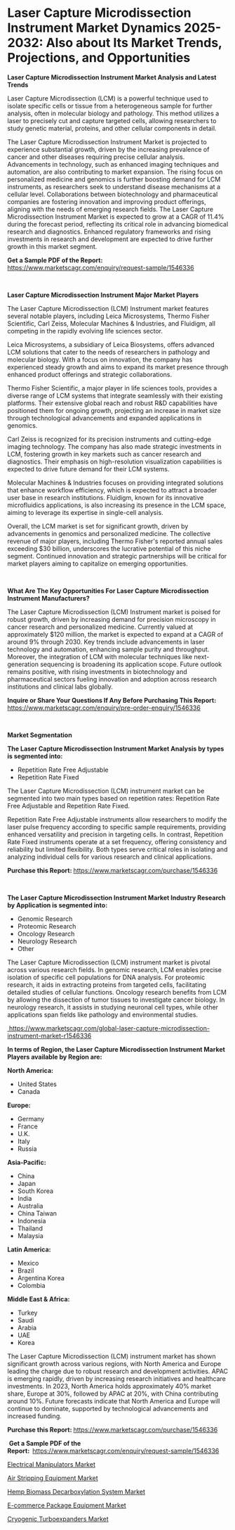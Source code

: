 <p><h1>Laser Capture Microdissection Instrument Market Dynamics 2025-2032: Also about Its Market Trends, Projections, and Opportunities</h1></p><p><strong>Laser Capture Microdissection Instrument Market Analysis and Latest Trends</strong></p>
<p><p>Laser Capture Microdissection (LCM) is a powerful technique used to isolate specific cells or tissue from a heterogeneous sample for further analysis, often in molecular biology and pathology. This method utilizes a laser to precisely cut and capture targeted cells, allowing researchers to study genetic material, proteins, and other cellular components in detail.</p><p>The Laser Capture Microdissection Instrument Market is projected to experience substantial growth, driven by the increasing prevalence of cancer and other diseases requiring precise cellular analysis. Advancements in technology, such as enhanced imaging techniques and automation, are also contributing to market expansion. The rising focus on personalized medicine and genomics is further boosting demand for LCM instruments, as researchers seek to understand disease mechanisms at a cellular level. Collaborations between biotechnology and pharmaceutical companies are fostering innovation and improving product offerings, aligning with the needs of emerging research fields. The Laser Capture Microdissection Instrument Market is expected to grow at a CAGR of 11.4% during the forecast period, reflecting its critical role in advancing biomedical research and diagnostics. Enhanced regulatory frameworks and rising investments in research and development are expected to drive further growth in this market segment.</p></p>
<p><strong>Get a Sample PDF of the Report:&nbsp;</strong> <a href="https://www.marketscagr.com/enquiry/request-sample/1546336?utm_campaign=2039&utm_medium=2&utm_source=Github&utm_content=ia&utm_term=11042025&utm_id=laser-capture-microdissection-instrument">https://www.marketscagr.com/enquiry/request-sample/1546336</a></p>
<p>&nbsp;</p>
<p><strong>Laser Capture Microdissection Instrument Major Market Players</strong></p>
<p><p>The Laser Capture Microdissection (LCM) Instrument market features several notable players, including Leica Microsystems, Thermo Fisher Scientific, Carl Zeiss, Molecular Machines & Industries, and Fluidigm, all competing in the rapidly evolving life sciences sector.</p><p>Leica Microsystems, a subsidiary of Leica Biosystems, offers advanced LCM solutions that cater to the needs of researchers in pathology and molecular biology. With a focus on innovation, the company has experienced steady growth and aims to expand its market presence through enhanced product offerings and strategic collaborations. </p><p>Thermo Fisher Scientific, a major player in life sciences tools, provides a diverse range of LCM systems that integrate seamlessly with their existing platforms. Their extensive global reach and robust R&D capabilities have positioned them for ongoing growth, projecting an increase in market size through technological advancements and expanded applications in genomics.</p><p>Carl Zeiss is recognized for its precision instruments and cutting-edge imaging technology. The company has also made strategic investments in LCM, fostering growth in key markets such as cancer research and diagnostics. Their emphasis on high-resolution visualization capabilities is expected to drive future demand for their LCM systems.</p><p>Molecular Machines & Industries focuses on providing integrated solutions that enhance workflow efficiency, which is expected to attract a broader user base in research institutions. Fluidigm, known for its innovative microfluidics applications, is also increasing its presence in the LCM space, aiming to leverage its expertise in single-cell analysis.</p><p>Overall, the LCM market is set for significant growth, driven by advancements in genomics and personalized medicine. The collective revenue of major players, including Thermo Fisher's reported annual sales exceeding $30 billion, underscores the lucrative potential of this niche segment. Continued innovation and strategic partnerships will be critical for market players aiming to capitalize on emerging opportunities.</p></p>
<p>&nbsp;</p>
<p><strong>What Are The Key Opportunities For Laser Capture Microdissection Instrument Manufacturers?</strong></p>
<p><p>The Laser Capture Microdissection (LCM) Instrument market is poised for robust growth, driven by increasing demand for precision microscopy in cancer research and personalized medicine. Currently valued at approximately $120 million, the market is expected to expand at a CAGR of around 9% through 2030. Key trends include advancements in laser technology and automation, enhancing sample purity and throughput. Moreover, the integration of LCM with molecular techniques like next-generation sequencing is broadening its application scope. Future outlook remains positive, with rising investments in biotechnology and pharmaceutical sectors fueling innovation and adoption across research institutions and clinical labs globally.</p></p>
<p><strong>Inquire or Share Your Questions If Any Before Purchasing This Report:</strong> <a href="https://www.marketscagr.com/enquiry/pre-order-enquiry/1546336?utm_campaign=2039&utm_medium=2&utm_source=Github&utm_content=ia&utm_term=11042025&utm_id=laser-capture-microdissection-instrument">https://www.marketscagr.com/enquiry/pre-order-enquiry/1546336</a></p>
<p>&nbsp;</p>
<p><strong>Market Segmentation</strong></p>
<p><strong>The Laser Capture Microdissection Instrument Market Analysis by types is segmented into:</strong></p>
<p><ul><li>Repetition Rate Free Adjustable</li><li>Repetition Rate Fixed</li></ul></p>
<p><p>The Laser Capture Microdissection (LCM) instrument market can be segmented into two main types based on repetition rates: Repetition Rate Free Adjustable and Repetition Rate Fixed. </p><p>Repetition Rate Free Adjustable instruments allow researchers to modify the laser pulse frequency according to specific sample requirements, providing enhanced versatility and precision in targeting cells. In contrast, Repetition Rate Fixed instruments operate at a set frequency, offering consistency and reliability but limited flexibility. Both types serve critical roles in isolating and analyzing individual cells for various research and clinical applications.</p></p>
<p><strong>Purchase this Report:&nbsp;</strong><a href="https://www.marketscagr.com/purchase/1546336?utm_campaign=2039&utm_medium=2&utm_source=Github&utm_content=ia&utm_term=11042025&utm_id=laser-capture-microdissection-instrument">https://www.marketscagr.com/purchase/1546336</a></p>
<p>&nbsp;</p>
<p><strong>The Laser Capture Microdissection Instrument Market Industry Research by Application is segmented into:</strong></p>
<p><ul><li>Genomic Research</li><li>Proteomic Research</li><li>Oncology Research</li><li>Neurology Research</li><li>Other</li></ul></p>
<p><p>The Laser Capture Microdissection (LCM) instrument market is pivotal across various research fields. In genomic research, LCM enables precise isolation of specific cell populations for DNA analysis. For proteomic research, it aids in extracting proteins from targeted cells, facilitating detailed studies of cellular functions. Oncology research benefits from LCM by allowing the dissection of tumor tissues to investigate cancer biology. In neurology research, it assists in studying neuronal cell types, while other applications span fields like pathology and environmental studies.</p></p>
<p><a href="https://www.marketscagr.com/global-laser-capture-microdissection-instrument-market-r1546336?utm_campaign=2039&utm_medium=2&utm_source=Github&utm_content=ia&utm_term=11042025&utm_id=laser-capture-microdissection-instrument">&nbsp;https://www.marketscagr.com/global-laser-capture-microdissection-instrument-market-r1546336</a></p>
<p><strong>In terms of Region, the Laser Capture Microdissection Instrument Market Players available by Region are:</strong></p>
<p>
    <p> <strong> North America: </strong>
        <ul>
            <li>United States</li>
            <li>Canada</li>
        </ul>
        </p> 
    <p> <strong> Europe: </strong>
        <ul>
            <li>Germany</li>
            <li>France</li>
            <li>U.K.</li>
            <li>Italy</li>
            <li>Russia</li>
        </ul>
        </p> 
    <p> <strong> Asia-Pacific: </strong>
        <ul>
            <li>China</li>
            <li>Japan</li>
            <li>South Korea</li>
            <li>India</li>
            <li>Australia</li>
            <li>China Taiwan</li>
            <li>Indonesia</li>
            <li>Thailand</li>
            <li>Malaysia</li>
        </ul>
        </p> 
    <p> <strong> Latin America: </strong>
        <ul>
            <li>Mexico</li>
            <li>Brazil</li>
            <li>Argentina Korea</li>
            <li>Colombia</li>
        </ul>
        </p> 
    <p> <strong> Middle East & Africa: </strong>
        <ul>
            <li>Turkey</li>
            <li>Saudi</li>
            <li>Arabia</li>
            <li>UAE</li>
            <li>Korea</li>
        </ul>
    </p>
    </p>
<p><p>The Laser Capture Microdissection (LCM) instrument market has shown significant growth across various regions, with North America and Europe leading the charge due to robust research and development activities. APAC is emerging rapidly, driven by increasing research initiatives and healthcare investments. In 2023, North America holds approximately 40% market share, Europe at 30%, followed by APAC at 20%, with China contributing around 10%. Future forecasts indicate that North America and Europe will continue to dominate, supported by technological advancements and increased funding.</p></p>
<p><strong>Purchase this Report: </strong><a href="https://www.marketscagr.com/purchase/1546336?utm_campaign=2039&utm_medium=2&utm_source=Github&utm_content=ia&utm_term=11042025&utm_id=laser-capture-microdissection-instrument">https://www.marketscagr.com/purchase/1546336</a></p>
<p>&nbsp;<strong>Get a Sample PDF of the Report:&nbsp;&nbsp;</strong><a href="https://www.marketscagr.com/enquiry/request-sample/1546336?utm_campaign=2039&utm_medium=2&utm_source=Github&utm_content=ia&utm_term=11042025&utm_id=laser-capture-microdissection-instrument">https://www.marketscagr.com/enquiry/request-sample/1546336</a></p>
<p><strong></strong></p>
<p><p><a href="https://github.com/shongranch73/Market-Research-Report-List-1/blob/main/electrical-manipulators-market.md?utm_campaign=2039&utm_medium=2&utm_source=Github&utm_content=ia&utm_term=11042025&utm_id=laser-capture-microdissection-instrument">Electrical Manipulators Market</a></p><p><a href="https://github.com/marfosamiko7/Market-Research-Report-List-1/blob/main/air-stripping-equipment-market.md?utm_campaign=2039&utm_medium=2&utm_source=Github&utm_content=ia&utm_term=11042025&utm_id=laser-capture-microdissection-instrument">Air Stripping Equipment Market</a></p><p><a href="https://github.com/sakourkishev/Market-Research-Report-List-1/blob/main/hemp-biomass-decarboxylation-system-market.md?utm_campaign=2039&utm_medium=2&utm_source=Github&utm_content=ia&utm_term=11042025&utm_id=laser-capture-microdissection-instrument">Hemp Biomass Decarboxylation System Market</a></p><p><a href="https://github.com/gierlravasty/Market-Research-Report-List-1/blob/main/e-commerce-package-equipment-market.md?utm_campaign=2039&utm_medium=2&utm_source=Github&utm_content=ia&utm_term=11042025&utm_id=laser-capture-microdissection-instrument">E-commerce Package Equipment Market</a></p><p><a href="https://github.com/amourdeeks8j/Market-Research-Report-List-1/blob/main/cryogenic-turboexpanders-market.md?utm_campaign=2039&utm_medium=2&utm_source=Github&utm_content=ia&utm_term=11042025&utm_id=laser-capture-microdissection-instrument">Cryogenic Turboexpanders Market</a></p></p>